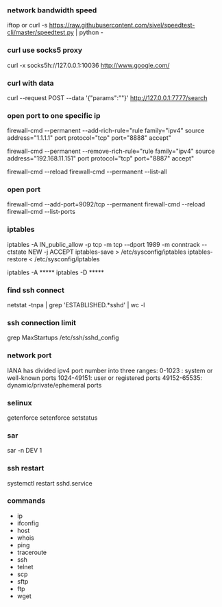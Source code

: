 ### network bandwidth speed
iftop 
or
curl -s https://raw.githubusercontent.com/sivel/speedtest-cli/master/speedtest.py | python -

### curl use socks5 proxy
curl -x socks5h://127.0.0.1:10036 http://www.google.com/

### curl with data
curl --request POST --data '{"params":""}' http://127.0.0.1:7777/search

### open port to one specific ip
firewall-cmd --permanent --add-rich-rule="rule family="ipv4" source address="1.1.1.1" port protocol="tcp" port="8888" accept"

firewall-cmd --permanent --remove-rich-rule="rule family="ipv4" source address="192.168.11.151" port protocol="tcp" port="8887" accept"

firewall-cmd --reload
firewall-cmd --permanent --list-all

### open port
firewall-cmd --add-port=9092/tcp --permanent
firewall-cmd --reload
firewall-cmd --list-ports

### iptables
iptables -A IN_public_allow -p tcp -m tcp --dport 1989 -m conntrack --ctstate NEW -j ACCEPT
iptables-save > /etc/sysconfig/iptables
iptables-restore < /etc/sysconfig/iptables

iptables -A *****
iptables -D *****

### find ssh connect
netstat -tnpa | grep 'ESTABLISHED.*sshd' | wc -l

### ssh connection limit
grep MaxStartups /etc/ssh/sshd_config

### network port 
IANA has divided ipv4 port number into three ranges:
0-1023 : system or well-known ports
1024-49151: user or registered ports
49152-65535: dynamic/private/ephemeral ports

### selinux
getenforce
setenforce
setstatus

### sar 
sar -n DEV 1

### ssh restart
systemctl restart sshd.service  

### commands
 * ip
 * ifconfig
 * host
 * whois
 * ping
 * traceroute
 * ssh
 * telnet
 * scp
 * sftp
 * ftp
 * wget
